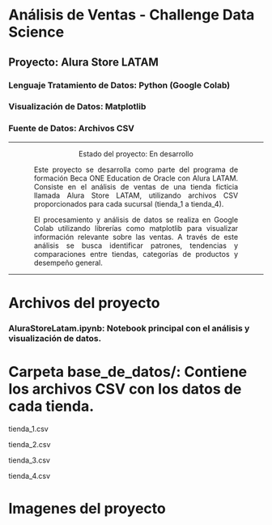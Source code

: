 # Análisis de Ventas - Challenge Data Science
## Proyecto: Alura Store LATAM
### Lenguaje Tratamiento de Datos: Python (Google Colab)
### Visualización de Datos: Matplotlib
### Fuente de Datos: Archivos CSV

---

<p align="center"> Estado del proyecto: En desarrollo </p> <div align="justify" style="width: 80%; margin: 0 auto;">
Este proyecto se desarrolla como parte del programa de formación Beca ONE Education de Oracle con Alura LATAM.
Consiste en el análisis de ventas de una tienda ficticia llamada Alura Store LATAM, utilizando archivos CSV proporcionados para cada sucursal (tienda_1 a tienda_4).

El procesamiento y análisis de datos se realiza en Google Colab utilizando librerías como matplotlib para visualizar información relevante sobre las ventas.
A través de este análisis se busca identificar patrones, tendencias y comparaciones entre tiendas, categorías de productos y desempeño general.

</div>

---

# Archivos del proyecto

### AluraStoreLatam.ipynb: Notebook principal con el análisis y visualización de datos.

# Carpeta base_de_datos/: Contiene los archivos CSV con los datos de cada tienda.

tienda_1.csv

tienda_2.csv

tienda_3.csv

tienda_4.csv

# Imagenes del proyecto



